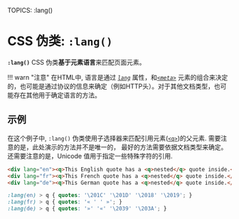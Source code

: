 TOPICS: :lang()

# CSS 伪类: `:lang()`

**`:lang()`** CSS 伪类**基于元素语言**来匹配页面元素。

!!! warn "注意"
    在HTML中, 语言是通过 [*`lang`*](/zh-hans/webfrontend/lang_attribute) 属性，和[*`<meta>`*](/zh-hans/webfrontend/<meta>)
    元素的组合来决定的，也可能是通过协议的信息来确定（例如HTTP头）。对于其他文档类型，也可能存在其他用于确定语言的方法。

## 示例

在这个例子中, `:lang()` 伪类使用子选择器来匹配引用元素([`<q>`](/zh-hans/webfrontend/<q>))的父元素. 需要注意的是，此处演示的方法并不是唯一的，
最好的方法需要依据文档类型来确定。还需要注意的是，Unicode 值用于指定一些特殊字符的引用.

```html
<div lang="en"><q>This English quote has a <q>nested</q> quote inside.</q></div>
<div lang="fr"><q>This French quote has a <q>nested</q> quote inside.</q></div>
<div lang="de"><q>This German quote has a <q>nested</q> quote inside.</q></div>
```

```css
:lang(en) > q { quotes: '\201C' '\201D' '\2018' '\2019'; }
:lang(fr) > q { quotes: '« ' ' »'; }
:lang(de) > q { quotes: '»' '«' '\2039' '\203A'; }
```
